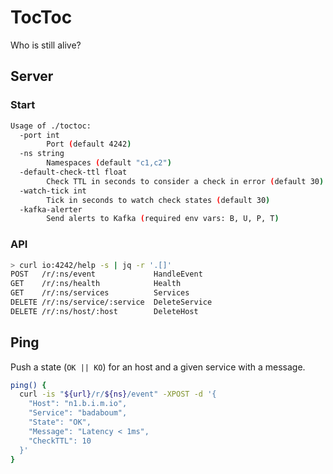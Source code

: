 # TocToc

Who is still alive?

## Server

### Start

```bash
Usage of ./toctoc:
  -port int
        Port (default 4242)
  -ns string
        Namespaces (default "c1,c2")
  -default-check-ttl float
        Check TTL in seconds to consider a check in error (default 30)
  -watch-tick int
        Tick in seconds to watch check states (default 30)
  -kafka-alerter
        Send alerts to Kafka (required env vars: B, U, P, T)
```

### API

```bash
> curl io:4242/help -s | jq -r '.[]'
POST   /r/:ns/event             HandleEvent
GET    /r/:ns/health            Health
GET    /r/:ns/services          Services
DELETE /r/:ns/service/:service  DeleteService
DELETE /r/:ns/host/:host        DeleteHost
```

## Ping

Push a state (`OK || KO`) for an host and a given service with a message.

```bash
ping() {
  curl -is "${url}/r/${ns}/event" -XPOST -d '{
    "Host": "n1.b.i.m.io",
    "Service": "badaboum",
    "State": "OK",
    "Message": "Latency < 1ms",
    "CheckTTL": 10
  }'
}
```